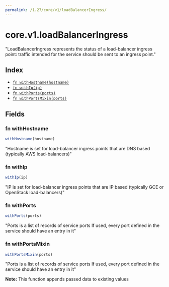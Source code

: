 ```yaml
---
permalink: /1.27/core/v1/loadBalancerIngress/
---
```


# core.v1.loadBalancerIngress

"LoadBalancerIngress represents the status of a load-balancer ingress point: traffic intended for the service should be sent to an ingress point."

## Index

* [`fn withHostname(hostname)`](#fn-withhostname)
* [`fn withIp(ip)`](#fn-withip)
* [`fn withPorts(ports)`](#fn-withports)
* [`fn withPortsMixin(ports)`](#fn-withportsmixin)

## Fields

### fn withHostname

```ts
withHostname(hostname)
```

"Hostname is set for load-balancer ingress points that are DNS based (typically AWS load-balancers)"

### fn withIp

```ts
withIp(ip)
```

"IP is set for load-balancer ingress points that are IP based (typically GCE or OpenStack load-balancers)"

### fn withPorts

```ts
withPorts(ports)
```

"Ports is a list of records of service ports If used, every port defined in the service should have an entry in it"

### fn withPortsMixin

```ts
withPortsMixin(ports)
```

"Ports is a list of records of service ports If used, every port defined in the service should have an entry in it"

**Note:** This function appends passed data to existing values
